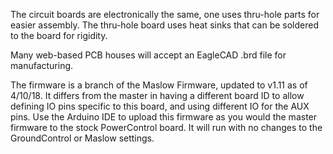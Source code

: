 The circuit boards are electronically the same, one uses thru-hole parts for easier assembly. The thru-hole board uses heat sinks that can be soldered to the board for rigidity.

Many web-based PCB houses will accept an EagleCAD .brd file for manufacturing.

The firmware is a branch of the Maslow Firmware, updated to v1.11 as of 4/10/18. It differs from the master in having a different board ID to allow defining IO pins specific to this board, and using different IO for the AUX pins. Use the Arduino IDE to upload this firmware as you would the master firmware to the stock PowerControl board. It will run with no changes to the GroundControl or Maslow settings.

